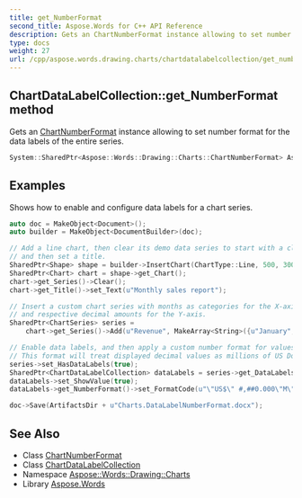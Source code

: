 ```yaml
---
title: get_NumberFormat
second_title: Aspose.Words for C++ API Reference
description: Gets an ChartNumberFormat instance allowing to set number format for the data labels of the entire series.
type: docs
weight: 27
url: /cpp/aspose.words.drawing.charts/chartdatalabelcollection/get_numberformat/
---
```

## ChartDataLabelCollection::get_NumberFormat method


Gets an [ChartNumberFormat](../../chartnumberformat/) instance allowing to set number format for the data labels of the entire series.

```cpp
System::SharedPtr<Aspose::Words::Drawing::Charts::ChartNumberFormat> Aspose::Words::Drawing::Charts::ChartDataLabelCollection::get_NumberFormat()
```


## Examples



Shows how to enable and configure data labels for a chart series. 
```cpp
auto doc = MakeObject<Document>();
auto builder = MakeObject<DocumentBuilder>(doc);

// Add a line chart, then clear its demo data series to start with a clean chart,
// and then set a title.
SharedPtr<Shape> shape = builder->InsertChart(ChartType::Line, 500, 300);
SharedPtr<Chart> chart = shape->get_Chart();
chart->get_Series()->Clear();
chart->get_Title()->set_Text(u"Monthly sales report");

// Insert a custom chart series with months as categories for the X-axis,
// and respective decimal amounts for the Y-axis.
SharedPtr<ChartSeries> series =
    chart->get_Series()->Add(u"Revenue", MakeArray<String>({u"January", u"February", u"March"}), MakeArray<double>({25.611, 21.439, 33.750}));

// Enable data labels, and then apply a custom number format for values displayed in the data labels.
// This format will treat displayed decimal values as millions of US Dollars.
series->set_HasDataLabels(true);
SharedPtr<ChartDataLabelCollection> dataLabels = series->get_DataLabels();
dataLabels->set_ShowValue(true);
dataLabels->get_NumberFormat()->set_FormatCode(u"\"US$\" #,##0.000\"M\"");

doc->Save(ArtifactsDir + u"Charts.DataLabelNumberFormat.docx");
```

## See Also

* Class [ChartNumberFormat](../../chartnumberformat/)
* Class [ChartDataLabelCollection](../)
* Namespace [Aspose::Words::Drawing::Charts](../../)
* Library [Aspose.Words](../../../)
